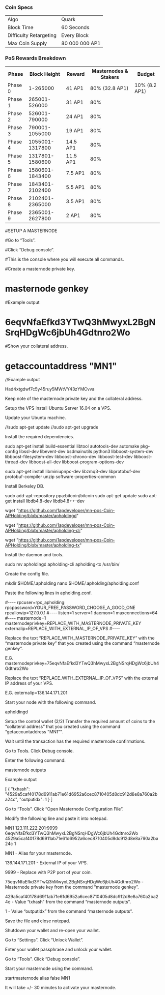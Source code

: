 
### Coin Specs
<table>
<tr><td>Algo</td><td>Quark</td></tr>
<tr><td>Block Time</td><td>60 Seconds</td></tr>
<tr><td>Difficulty Retargeting</td><td>Every Block</td></tr>
<tr><td>Max Coin Supply </td><td>80 000 000 AP1</td></tr>
</table>


### PoS Rewards Breakdown

<table>
<th>Phase</th><th>Block Height</th><th>Reward</th><th>Masternodes & Stakers</th><th>Budget</th>
<tr><td>Phase 0</td><td>1-265000</td><td>41 AP1</td><td>80% (32.8 AP1)</td><td>10% (8.2 AP1)</td></tr>
<tr><td>Phase 1</td><td>265001-526000</td><td>31 AP1</td><td>80% </td></tr>
<tr><td>Phase 2</td><td>526001-790000</td><td>24 AP1</td><td>80% </td></tr>
<tr><td>Phase 3</td><td>790001-1055000</td><td>19 AP1</td><td>80% </td></tr>
<tr><td>Phase 4</td><td>1055001-1317800</td><td>14.5 AP1</td><td>80% </td></tr>
<tr><td>Phase 5</td><td>1317801-1580600</td><td>11.5 AP1</td><td>80% </td></tr>
<tr><td>Phase 6</td><td>1580601-1843400</td><td>7.5 AP1</td><td>80% </td></tr>
<tr><td>Phase 7</td><td>1843401-2102400</td><td>5.5 AP1</td><td>80% </td></tr>
<tr><td>Phase 8</td><td>2102401-2365000</td><td>3.5 AP1</td><td>80% </td></tr>
<tr><td>Phase 9</td><td>2365001-2627800</td><td>2 AP1</td><td>80% </td></tr>
</table>



#SETUP A MASTERNODE 

#Go to “Tools”. 

#Click “Debug console”.  

#This is the console where you will execute all commands.

#Create a masternode private key.

#   masternode genkey

#Example output

#   6eqvNfaEfkd3YTwQ3hMwyxL2BgNSrqHDgWc6jbUh4Gdtnro2Wo

#Show your collateral address.

#   getaccountaddress "MN1"

//Example output

Had4xtgdwf7c5y45ruy5MWtVY43zYMCvva

Keep note of the masternode private key and the collateral address.


Setup the VPS
Install Ubuntu Server 16.04 on a VPS.

Update your Ubuntu machine.

//sudo apt-get update
//sudo apt-get upgrade

Install the required dependencies.

sudo apt-get install build-essential libtool autotools-dev automake pkg-config libssl-dev libevent-dev bsdmainutils python3 libboost-system-dev libboost-filesystem-dev libboost-chrono-dev libboost-test-dev libboost-thread-dev libboost-all-dev libboost-program-options-dev

sudo apt-get install libminiupnpc-dev libzmq3-dev libprotobuf-dev protobuf-compiler unzip software-properties-common

Install Berkeley DB.

sudo add-apt-repository ppa:bitcoin/bitcoin
sudo apt-get update
sudo apt-get install libdb4.8-dev libdb4.8++-dev


wget "https://github.com/1apdeveloper/mn-pos-Coin-APHolding/blob/master/apholdingd" 

wget "https://github.com/1apdeveloper/mn-pos-Coin-APHolding/blob/master/apholding-cli" 

wget "https://github.com/1apdeveloper/mn-pos-Coin-APHolding/blob/master/apholding-tx" 

Install the daemon and tools.

sudo mv apholdingd apholding-cli apholding-tx /usr/bin/

Create the config file.

mkdir $HOME/.apholding
nano $HOME/.apholding/apholding.conf

Paste the following lines in apholding.conf.

#----
rpcuser=rpc_apholding
rpcpassword=YOUR_FREE_PASSWORD_CHOOSE_A_GOOD_ONE
rpcallowip=127.0.0.1
#----
listen=1
server=1
daemon=1
maxconnections=64
#----
masternode=1
masternodeprivkey=REPLACE_WITH_MASTERNODE_PRIVATE_KEY
externalip=REPLACE_WITH_EXTERNAL_IP_OF_VPS
#----

Replace the text “REPLACE_WITH_MASTERNODE_PRIVATE_KEY” with the “masternode private key” that you created using the command “masternode genkey”. 

E.G. masternodeprivkey=75eqvNfaEfkd3YTwQ3hMwyxL2BgNSrqHDgWc6jbUh4Gdtnro2Wo

Replace the text “REPLACE_WITH_EXTERNAL_IP_OF_VPS” with the external IP address of your VPS. 

E.G. externalip=136.144.171.201

Start your node with the following command.

apholdingd

Setup the control wallet (2/2)
Transfer the required amount of coins to the “collateral address” that you created using the command “getaccountaddress "MN1"”.

Wait until the transaction has the required masternode confirmations.

Go to Tools. 
Click Debug console.

Enter the following command.

masternode outputs

Example output


[
  {
    "txhash": "4529a5caf40178d6911ab71e61d6952a6cec8710405d8dc912d8e8a760a2ba24c",
    "outputidx": 1
  }
]


Go to “Tools”. 
Click “Open Masternode Configuration File”.

Modify the following line and paste it into notepad.

MN1 123.111.222.201:9999 6eqvNfaEfkd3YTwQ3hMwyxL2BgNSrqHDgWc6jbUh4Gdtnro2Wo 4529a5caf40178d6911ab71e61d6952a6cec8710405d8dc912d8e8a760a2ba24c 1

MN1 - Alias for your masternode.

136.144.171.201 - External IP of your VPS.

9999 - Replace with P2P port of your coin.

75eqvNfaEfkd3YTwQ3hMwyxL2BgNSrqHDgWc6jbUh4Gdtnro2Wo - Masternode private key from the command “masternode genkey”.

429a5caf40178d6911ab71e61d6952a6cec8710405d8dc912d8e8a760a2ba24c - Value “txhash” from the command “masternode outputs”.

1 - Value “outputidx” from the command “masternode outputs”.

Save the file and close notepad.

Shutdown your wallet and re-open your wallet.

Go to “Settings”. 
Click “Unlock Wallet”.

Enter your wallet passphrase and unlock your wallet.

Go to “Tools”. 
Click “Debug console”.

Start your masternode using the command.

startmasternode alias false MN1

It will take +/- 30 minutes to activate your masternode.



